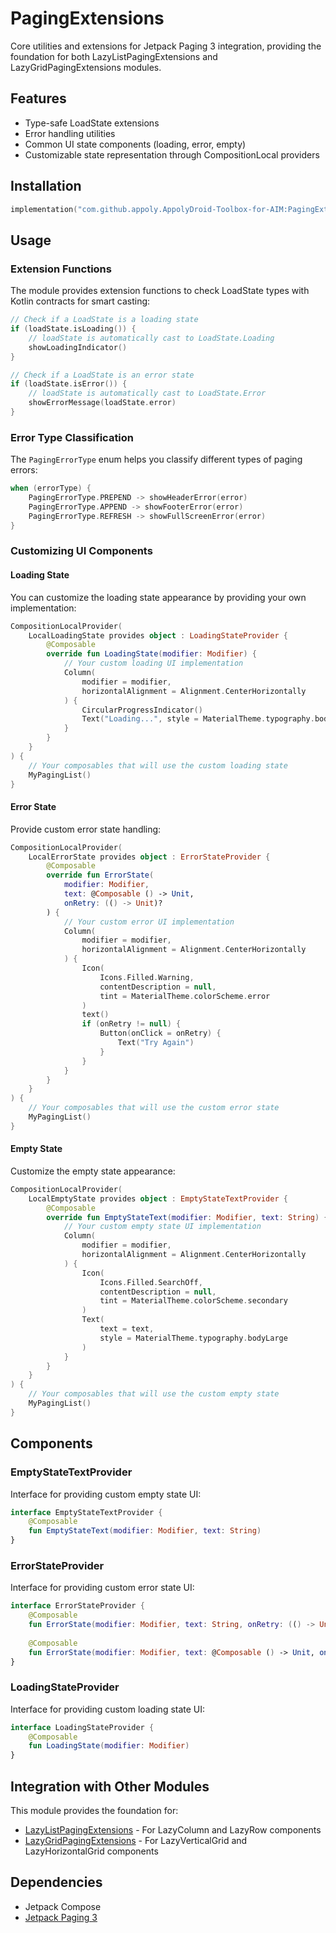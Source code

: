 # PagingExtensions

Core utilities and extensions for Jetpack Paging 3 integration, providing the foundation for both LazyListPagingExtensions and LazyGridPagingExtensions modules.

## Features

- Type-safe LoadState extensions
- Error handling utilities
- Common UI state components (loading, error, empty)
- Customizable state representation through CompositionLocal providers

## Installation

```gradle.kts
implementation("com.github.appoly.AppolyDroid-Toolbox-for-AIM:PagingExtensions:1.0.29")
```

## Usage

### Extension Functions

The module provides extension functions to check LoadState types with Kotlin contracts for smart casting:

```kotlin
// Check if a LoadState is a loading state
if (loadState.isLoading()) {
    // loadState is automatically cast to LoadState.Loading
    showLoadingIndicator()
}

// Check if a LoadState is an error state
if (loadState.isError()) {
    // loadState is automatically cast to LoadState.Error
    showErrorMessage(loadState.error)
}
```

### Error Type Classification

The `PagingErrorType` enum helps you classify different types of paging errors:

```kotlin
when (errorType) {
    PagingErrorType.PREPEND -> showHeaderError(error)
    PagingErrorType.APPEND -> showFooterError(error)
    PagingErrorType.REFRESH -> showFullScreenError(error)
}
```

### Customizing UI Components

#### Loading State

You can customize the loading state appearance by providing your own implementation:

```kotlin
CompositionLocalProvider(
    LocalLoadingState provides object : LoadingStateProvider {
        @Composable
        override fun LoadingState(modifier: Modifier) {
            // Your custom loading UI implementation
            Column(
                modifier = modifier,
                horizontalAlignment = Alignment.CenterHorizontally
            ) {
                CircularProgressIndicator()
                Text("Loading...", style = MaterialTheme.typography.bodySmall)
            }
        }
    }
) {
    // Your composables that will use the custom loading state
    MyPagingList()
}
```

#### Error State

Provide custom error state handling:

```kotlin
CompositionLocalProvider(
    LocalErrorState provides object : ErrorStateProvider {
        @Composable
        override fun ErrorState(
            modifier: Modifier,
            text: @Composable () -> Unit,
            onRetry: (() -> Unit)?
        ) {
            // Your custom error UI implementation
            Column(
                modifier = modifier,
                horizontalAlignment = Alignment.CenterHorizontally
            ) {
                Icon(
                    Icons.Filled.Warning,
                    contentDescription = null,
                    tint = MaterialTheme.colorScheme.error
                )
                text()
                if (onRetry != null) {
                    Button(onClick = onRetry) {
                        Text("Try Again")
                    }
                }
            }
        }
    }
) {
    // Your composables that will use the custom error state
    MyPagingList()
}
```

#### Empty State

Customize the empty state appearance:

```kotlin
CompositionLocalProvider(
    LocalEmptyState provides object : EmptyStateTextProvider {
        @Composable
        override fun EmptyStateText(modifier: Modifier, text: String) {
            // Your custom empty state UI implementation
            Column(
                modifier = modifier,
                horizontalAlignment = Alignment.CenterHorizontally
            ) {
                Icon(
                    Icons.Filled.SearchOff,
                    contentDescription = null,
                    tint = MaterialTheme.colorScheme.secondary
                )
                Text(
                    text = text,
                    style = MaterialTheme.typography.bodyLarge
                )
            }
        }
    }
) {
    // Your composables that will use the custom empty state
    MyPagingList()
}
```

## Components

### EmptyStateTextProvider

Interface for providing custom empty state UI:

```kotlin
interface EmptyStateTextProvider {
    @Composable
    fun EmptyStateText(modifier: Modifier, text: String)
}
```

### ErrorStateProvider

Interface for providing custom error state UI:

```kotlin
interface ErrorStateProvider {
    @Composable
    fun ErrorState(modifier: Modifier, text: String, onRetry: (() -> Unit)?)
    
    @Composable
    fun ErrorState(modifier: Modifier, text: @Composable () -> Unit, onRetry: (() -> Unit)?)
}
```

### LoadingStateProvider

Interface for providing custom loading state UI:

```kotlin
interface LoadingStateProvider {
    @Composable
    fun LoadingState(modifier: Modifier)
}
```

## Integration with Other Modules

This module provides the foundation for:

- [LazyListPagingExtensions](../LazyListPagingExtensions/README.md) - For LazyColumn and LazyRow components
- [LazyGridPagingExtensions](../LazyGridPagingExtensions/README.md) - For LazyVerticalGrid and LazyHorizontalGrid components

## Dependencies

- Jetpack Compose
- [Jetpack Paging 3](https://developer.android.com/topic/libraries/architecture/paging/v3-overview)
